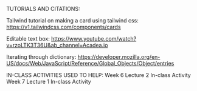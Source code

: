 TUTORIALS AND CITATIONS:

Tailwind tutorial on making a card using tailwind css:
https://v1.tailwindcss.com/components/cards

Editable text box:
https://www.youtube.com/watch?v=rzoLTK3T36U&ab_channel=Acadea.io

Iterating through dictionary:
https://developer.mozilla.org/en-US/docs/Web/JavaScript/Reference/Global_Objects/Object/entries

IN-CLASS ACTIVITIES USED TO HELP:
Week 6 Lecture 2 In-class Activity
Week 7 Lecture 1 In-class Activity
